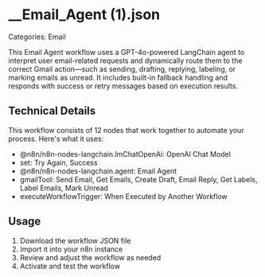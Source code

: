 # __Email_Agent (1).json

Categories: Email

This Email Agent workflow uses a GPT-4o-powered LangChain agent to interpret user email-related requests and dynamically route them to the correct Gmail action—such as sending, drafting, replying, labeling, or marking emails as unread. It includes built-in fallback handling and responds with success or retry messages based on execution results.

## Technical Details

This workflow consists of 12 nodes that work together to automate your process. Here's what it uses:

- @n8n/n8n-nodes-langchain.lmChatOpenAi: OpenAI Chat Model
- set: Try Again, Success
- @n8n/n8n-nodes-langchain.agent: Email Agent
- gmailTool: Send Email, Get Emails, Create Draft, Email Reply, Get Labels, Label Emails, Mark Unread
- executeWorkflowTrigger: When Executed by Another Workflow

## Usage

1. Download the workflow JSON file
2. Import it into your n8n instance
3. Review and adjust the workflow as needed
4. Activate and test the workflow

